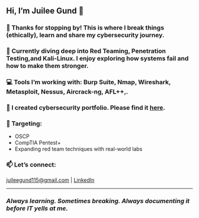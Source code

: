## Hi, I’m Juilee Gund 👋
### 💞️ Thanks for stopping by! This is where I break things (ethically), learn and share my cybersecurity journey.

### 🌱 Currently diving deep into **Red Teaming**, **Penetration Testing**,and **Kali-Linux**. I enjoy exploring how systems fail and how to make them stronger.

### 💻 Tools I’m working with: **Burp Suite**, **Nmap**, **Wireshark**, **Metasploit**, **Nessus**, **Aircrack-ng**, **AFL++**,.

### 🎁 I created cybersecurity portfolio. Please find it [here]().

### 🎯 Targeting:
- OSCP
- CompTIA Pentest+  
- Expanding red team techniques with real-world labs

### 📫 Let’s connect:  
[juileegund115@gmail.com](mailto:juileegund115@gmail.com) | [LinkedIn](https://linkedin.com/in/Juilee-Gund)

---

### _Always learning. Sometimes breaking. Always documenting it before IT yells at me._
